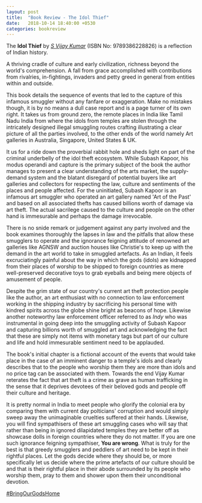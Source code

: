 ```yaml
---
layout: post
title:  "Book Review - The Idol Thief"
date:   2018-10-14 18:40:00 +0530
categories: bookreview
---
```

The **Idol Thief** by *[S Vijay Kumar](https://twitter.com/poetryinstone)* (ISBN No: 9789386228826) is a reflection of Indian history.

A thriving cradle of culture and early civilization, richness beyond the world's comprehension. A fall from grace accomplished with contributions from rivalries, in-fightings, invaders and petty greed in general from entities within and outside.

This book details the sequence of events that led to the capture of this infamous smuggler without any fanfare or exaggeration. Make no mistakes though, it is by no means a dull case report and is a page turner of its own right. It takes us from ground zero, the remote places in India like Tamil Nadu India from where the idols from temples are stolen through the intricately designed illegal smuggling routes crafting illustrating a clear picture of all the parties involved, to the other ends of the world namely Art galleries in Australia, Singapore, United States & UK. 

It us for a ride down the proverbial rabbit hole and sheds light on part of the criminal underbelly of the idol theft ecosystem. While Subash Kapoor, his modus operandi and capture is the primary subject of the book the author manages to present a clear understanding of the arts market, the supply-demand system and the blatant disregard of potential buyers like art galleries and collectors for respecting the law, culture and sentiments of the places and people affected. For the uninitiated, Subash Kapoor is an infamous art smuggler who operated an art gallery named 'Art of the Past' and based on all associated thefts has caused billions worth of damage via art theft. The actual sacrilege caused to the culture and people on the other hand is immesurable and perhaps the damage irrevocable. 

There is no snide remark or judgement against any party involved and the book examines thoroughly the lapses in law and the pitfalls that allow these smugglers to operate and the ignorance feigning attitude of renowned art galleries like AGNSW and auction houses like Christie's to keep up with the demand in the art world to take in smuggled artefacts. As an Indian, it feels excruciatingly painful about the way in which the gods (idols) are kidnapped from their places of worship to be shipped to foreign countries as mere well-preserved decorative toys to grab eyeballs and being mere objects of amusement of people.

Despite the grim state of our country's current art theft protection people like the author, an art enthusiast with no connection to law enforcement working in the shipping industry by sacrificing his personal time with kindred spirits across the globe shine bright as beacons of hope. Likewise another noteworthy law enforcement officer referred to as *Indy* who was instrumental in going deep into the smuggling activity of Subash Kapoor and capturing billions worth of smuggled art and acknowledging the fact that these are simply not items with monetary tags but part of our culture and life and hold immesurable sentiment need to be applauded.

The book's initial chapter is a fictional account of the events that would take place in the case of an imminent danger to a temple's idols and clearly describes that to the people who worship them they are more than idols and no price tag can be associated with them. Towards the end Vijay Kumar reterates the fact that art theft is a crime as grave as human trafficking in the sense that it deprives devotees of their beloved gods and people off their culture and heritage.

It is pretty normal in India to meet people who glorify the colonial era by comparing them with current day polticians' corruption and would simply sweep away the unimaginable cruelties suffered at their hands. Likewise, you will find sympathisers of these art smuggling cases who will say that rather than being in ignored dilapidated temples they are better off as showcase dolls in foreign countries where they do not matter. If you are one such ignorance feigning sympathiser, **You are wrong**. What is truly for the best is that greedy smugglers and peddlers of art need to be kept in their rightful places. Let the gods decide where they should be, or more specifically let us decide where the prime artefacts of our culture should be and that is their rightful place in their abode surrounded by its people who worship them, pray to them and shower upon them their unconditional devotion.

[#BringOurGodsHome](https://twitter.com/hashtag/BringOurGodsHome)